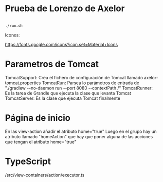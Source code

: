 # Prueba de Lorenzo de Axelor


```bash

./run.sh

```




Iconos:

https://fonts.google.com/icons?icon.set=Material+Icons

# Parametros de Tomcat
TomcatSupport: Crea el fichero de configuración de Tomcat llamado axelor-tomcat.properties
TomcatRun: Parsea lo parámetros de entrada de "./gradlew --no-daemon run --port 8080 --contextPath /"
TomcatRunner: Es la tarea de Grandle que ejecuta la clase que levanta Tomcat
TomcatServer: Es la clase que ejecuta Tomcat finalmente

# Página de inicio
En las view-action añadir el atributo home="true"
Luego en el grupo hay un atributo llamado "homeAction" que hay que poner alguna de las acciones que tengan el atributo home="true"

# TypeScript
/src/view-containers/action/executor.ts

